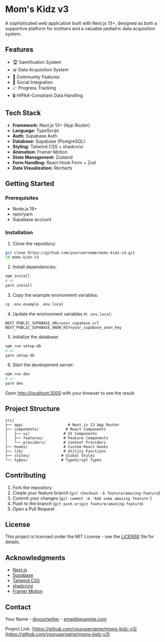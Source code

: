# Mom's Kidz v3

A sophisticated web application built with Next.js 13+, designed as both a supportive platform for mothers and a valuable pediatric data acquisition system.

## Features

- 🏆 Gamification System
- 📊 Data Acquisition System
- 👥 Community Features
- 📱 Social Integration
- 📈 Progress Tracking
- 🔒 HIPAA-Compliant Data Handling

## Tech Stack

- **Framework:** Next.js 13+ (App Router)
- **Language:** TypeScript
- **Auth:** Supabase Auth
- **Database:** Supabase (PostgreSQL)
- **Styling:** Tailwind CSS + shadcn/ui
- **Animation:** Framer Motion
- **State Management:** Zustand
- **Form Handling:** React Hook Form + Zod
- **Data Visualization:** Recharts

## Getting Started

### Prerequisites

- Node.js 18+ 
- npm/yarn
- Supabase account

### Installation

1. Clone the repository:
```bash
git clone https://github.com/yourusername/moms-kidz-v3.git
cd moms-kidz-v3
```

2. Install dependencies:
```bash
npm install
# or
yarn install
```

3. Copy the example environment variables:
```bash
cp .env.example .env.local
```

4. Update the environment variables in `.env.local`:
```env
NEXT_PUBLIC_SUPABASE_URL=your_supabase_url
NEXT_PUBLIC_SUPABASE_ANON_KEY=your_supabase_anon_key
```

5. Initialize the database:
```bash
npm run setup-db
# or
yarn setup-db
```

6. Start the development server:
```bash
npm run dev
# or
yarn dev
```

Open [http://localhost:3000](http://localhost:3000) with your browser to see the result.

## Project Structure

```
src/
├── app/                    # Next.js 13 App Router
├── components/            # React Components
│   ├── ui/               # UI Components
│   ├── features/         # Feature Components
│   └── providers/        # Context Providers
├── hooks/                # Custom React Hooks
├── lib/                  # Utility Functions
├── styles/              # Global Styles
└── types/               # TypeScript Types
```

## Contributing

1. Fork the repository
2. Create your feature branch (`git checkout -b feature/amazing-feature`)
3. Commit your changes (`git commit -m 'Add some amazing feature'`)
4. Push to the branch (`git push origin feature/amazing-feature`)
5. Open a Pull Request

## License

This project is licensed under the MIT License - see the [LICENSE](LICENSE) file for details.

## Acknowledgments

- [Next.js](https://nextjs.org/)
- [Supabase](https://supabase.io/)
- [Tailwind CSS](https://tailwindcss.com/)
- [shadcn/ui](https://ui.shadcn.com/)
- [Framer Motion](https://www.framer.com/motion/)

## Contact

Your Name - [@yourtwitter](https://twitter.com/yourtwitter) - email@example.com

Project Link: [https://github.com/yourusername/moms-kidz-v3](https://github.com/yourusername/moms-kidz-v3)
